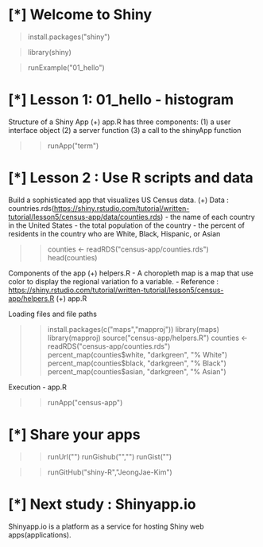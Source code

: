 # [*] Welcome to Shiny

> install.packages("shiny")

> library(shiny)

> runExample("01_hello")

# [*] Lesson 1: 01_hello - histogram

Structure of a Shiny App
  (+) app.R has three components:
    (1) a user interface object
    (2) a server function
    (3) a call to the shinyApp function

>> runApp("term")

# [*] Lesson 2 : Use R scripts and data

Build a sophisticated app that visualizes US Census data.
  (+) Data : countries.rds(https://shiny.rstudio.com/tutorial/written-tutorial/lesson5/census-app/data/counties.rds)
    - the name of each country in the United States
    - the total population of the country
    - the percent of residents in the country who are White, Black, Hispanic, or Asian
>> counties <- readRDS("census-app/counties.rds")
>> head(counties)

Components of the app
  (+) helpers.R
    - A choropleth map is a map that use color to display the regional variation fo a variable.
    - Reference : https://shiny.rstudio.com/tutorial/written-tutorial/lesson5/census-app/helpers.R
  (+) app.R

Loading files and file paths
>> install.packages(c("maps","mapproj"))
>> library(maps)
>> library(mapproj)
>> source("census-app/helpers.R")
>> counties <- readRDS("census-app/counties.rds")
>> percent_map(counties$white, "darkgreen", "% White")
>> percent_map(counties$black, "darkgreen", "% Black")
>> percent_map(counties$asian, "darkgreen", "% Asian")

Execution - app.R
>> runApp("census-app")

# [*] Share your apps

>> runUrl("<the weblink>")
>> runGishub("<repository name>","<user name>")
>> runGist("<gist number>")

>> runGitHub("shiny-R","JeongJae-Kim")

# [*] Next study : Shinyapp.io

Shinyapp.io is a platform as a service for hosting Shiny web apps(applications).


